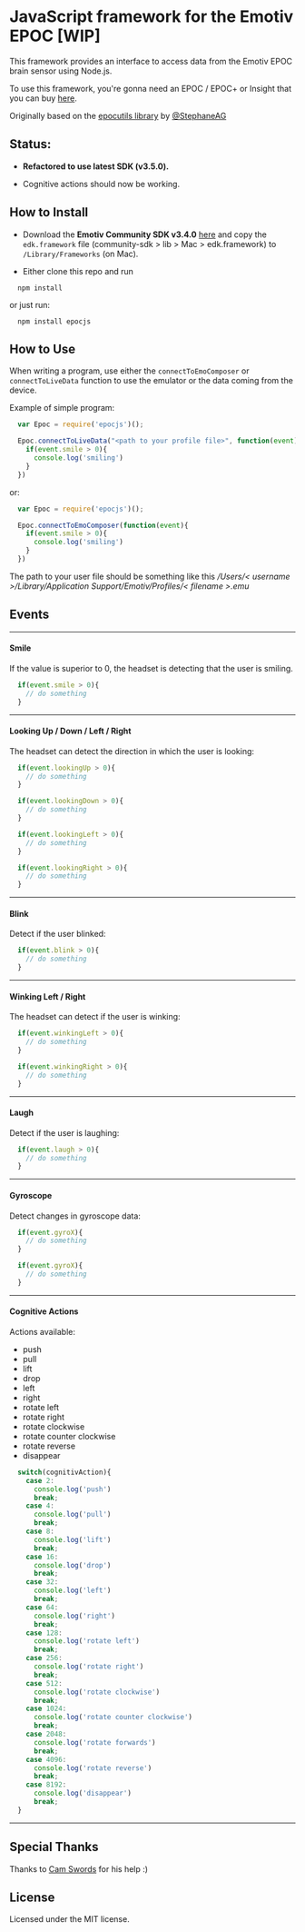 # JavaScript framework for the Emotiv EPOC [WIP]

This framework provides an interface to access data from the Emotiv EPOC brain sensor using Node.js.

To use this framework, you're gonna need an EPOC / EPOC+ or Insight that you can buy [here](https://emotiv.com/).

Originally based on the [epocutils library](http://stephaneag.github.io/epocutils/) by [@StephaneAG](https://github.com/stephaneAG)

## Status:

* **Refactored to use latest SDK (v3.5.0).**

* Cognitive actions should now be working.

## How to Install

* Download the **Emotiv Community SDK v3.4.0** [here](https://github.com/Emotiv/community-sdk/releases) and copy the `edk.framework` file (community-sdk > lib > Mac > edk.framework) to `/Library/Frameworks` (on Mac).

* Either clone this repo and run

```
  npm install
```
or just run:

```
  npm install epocjs
```

## How to Use

When writing a program, use either the `connectToEmoComposer` or `connectToLiveData` function to use the emulator or the data coming from the device.

Example of simple program:

```JavaScript
  var Epoc = require('epocjs')();

  Epoc.connectToLiveData("<path to your profile file>", function(event){
    if(event.smile > 0){
      console.log('smiling')
    }
  })
```
or:

```JavaScript
  var Epoc = require('epocjs')();

  Epoc.connectToEmoComposer(function(event){
    if(event.smile > 0){
      console.log('smiling')
    }
  })
```

The path to your user file should be something like this */Users/< username >/Library/Application Support/Emotiv/Profiles/< filename >.emu*

## Events

---

#### Smile

If the value is superior to 0, the headset is detecting that the user is smiling.

```JavaScript
  if(event.smile > 0){
    // do something
  }
```

---

#### Looking Up / Down / Left / Right

The headset can detect the direction in which the user is looking:

```JavaScript
  if(event.lookingUp > 0){
    // do something
  }

  if(event.lookingDown > 0){
    // do something
  }

  if(event.lookingLeft > 0){
    // do something
  }

  if(event.lookingRight > 0){
    // do something
  }
```

---

#### Blink

Detect if the user blinked:

```JavaScript
  if(event.blink > 0){
    // do something
  }
```

---

#### Winking Left / Right

The headset can detect if the user is winking:

```JavaScript
  if(event.winkingLeft > 0){
    // do something
  }

  if(event.winkingRight > 0){
    // do something
  }
```

---

#### Laugh

Detect if the user is laughing:

```JavaScript
  if(event.laugh > 0){
    // do something
  }
```

---

#### Gyroscope

Detect changes in gyroscope data:

```JavaScript
  if(event.gyroX){
    // do something
  }

  if(event.gyroX){
    // do something
  }
```

---


#### Cognitive Actions

Actions available:

- push
- pull
- lift
- drop
- left
- right
- rotate left
- rotate right
- rotate clockwise
- rotate counter clockwise
- rotate reverse
- disappear

```JavaScript
  switch(cognitivAction){
    case 2:
      console.log('push')
      break;
    case 4:
      console.log('pull')
      break;
    case 8:
      console.log('lift')
      break;
    case 16:
      console.log('drop')
      break;
    case 32:
      console.log('left')
      break;
    case 64:
      console.log('right')
      break;
    case 128:
      console.log('rotate left')
      break;
    case 256:
      console.log('rotate right')
      break;
    case 512:
      console.log('rotate clockwise')
      break;
    case 1024:
      console.log('rotate counter clockwise')
      break;
    case 2048:
      console.log('rotate forwards')
      break;
    case 4096:
      console.log('rotate reverse')
      break;
    case 8192:
      console.log('disappear')
      break;
  }
```

---

## Special Thanks

Thanks to [Cam Swords](https://github.com/camswords) for his help :)

## License

Licensed under the MIT license.
